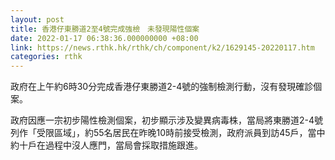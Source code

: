 ```yaml
---
layout: post
title: 香港仔東勝道2至4號完成強檢　未發現陽性個案
date: 2022-01-17 06:38:36.000000000 +08:00
link: https://news.rthk.hk/rthk/ch/component/k2/1629145-20220117.htm
categories: rthk
---
```


政府在上午約6時30分完成香港仔東勝道2-4號的強制檢測行動，沒有發現確診個案。

政府因應一宗初步陽性檢測個案，初步顯示涉及變異病毒株，當局將東勝道2-4號列作「受限區域」，約55名居民在昨晚10時前接受檢測，政府派員到訪45戶，當中約十戶在過程中沒人應門，當局會採取措施跟進。
